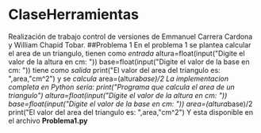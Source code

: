 # ClaseHerramientas
Realización de trabajo control de versiones de Emmanuel Carrera Cardona y William Chapid Tobar.
##Problema 1
En el problema 1  se plantea calcular el area de un triangulo, tienen como *entrada*
altura=float(input("Digite el valor de la altura en cm: "))
base=float(input("Digite el valor de la base en cm: "))
tiene como *salida*
print("El valor del area del triangulo es: ",area,"cm^2")
y se *calcula*
area=(altura*base)/2
La implementacion completa en Python sería:
print("Programa que calcula el area de un triangulo")
altura=float(input("Digite el valor de la altura en cm: "))
base=float(input("Digite el valor de la base en cm: "))
area=(altura*base)/2
print("El valor del area del triangulo es: ",area,"cm^2")
Y esta disponible en el archivo **Problema1.py**
